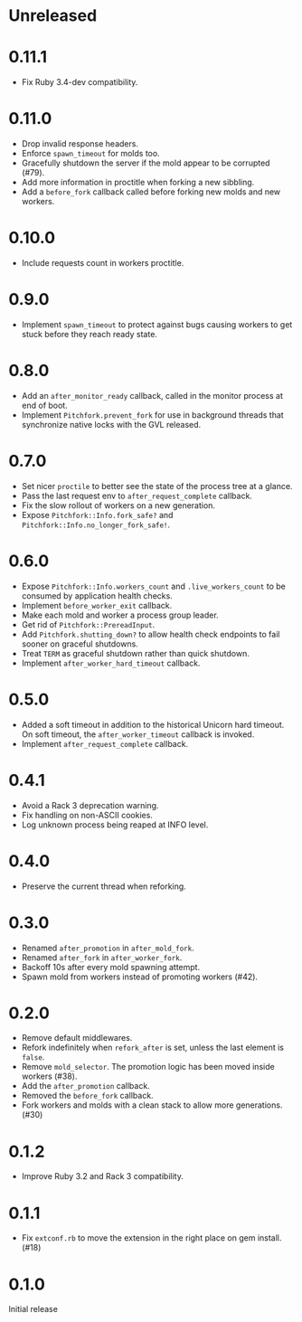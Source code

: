 # Unreleased

# 0.11.1

- Fix Ruby 3.4-dev compatibility.

# 0.11.0

- Drop invalid response headers.
- Enforce `spawn_timeout` for molds too.
- Gracefully shutdown the server if the mold appear to be corrupted (#79).
- Add more information in proctitle when forking a new sibbling.
- Add a `before_fork` callback called before forking new molds and new workers.

# 0.10.0

- Include requests count in workers proctitle.

# 0.9.0

- Implement `spawn_timeout` to protect against bugs causing workers to get stuck before they reach ready state.

# 0.8.0

- Add an `after_monitor_ready` callback, called in the monitor process at end of boot.
- Implement `Pitchfork.prevent_fork` for use in background threads that synchronize native locks with the GVL released.

# 0.7.0

- Set nicer `proctile` to better see the state of the process tree at a glance.
- Pass the last request env to `after_request_complete` callback.
- Fix the slow rollout of workers on a new generation.
- Expose `Pitchfork::Info.fork_safe?` and `Pitchfork::Info.no_longer_fork_safe!`.

# 0.6.0

- Expose `Pitchfork::Info.workers_count` and `.live_workers_count` to be consumed by application health checks.
- Implement `before_worker_exit` callback.
- Make each mold and worker a process group leader.
- Get rid of `Pitchfork::PrereadInput`.
- Add `Pitchfork.shutting_down?` to allow health check endpoints to fail sooner on graceful shutdowns.
- Treat `TERM` as graceful shutdown rather than quick shutdown.
- Implement `after_worker_hard_timeout` callback.

# 0.5.0

- Added a soft timeout in addition to the historical Unicorn hard timeout.
  On soft timeout, the `after_worker_timeout` callback is invoked.
- Implement `after_request_complete` callback.

# 0.4.1

- Avoid a Rack 3 deprecation warning.
- Fix handling on non-ASCII cookies.
- Log unknown process being reaped at INFO level.

# 0.4.0

- Preserve the current thread when reforking.

# 0.3.0

- Renamed `after_promotion` in `after_mold_fork`.
- Renamed `after_fork` in `after_worker_fork`.
- Backoff 10s after every mold spawning attempt.
- Spawn mold from workers instead of promoting workers (#42).

# 0.2.0

- Remove default middlewares.
- Refork indefinitely when `refork_after` is set, unless the last element is `false`.
- Remove `mold_selector`. The promotion logic has been moved inside workers (#38).
- Add the `after_promotion` callback.
- Removed the `before_fork` callback.
- Fork workers and molds with a clean stack to allow more generations. (#30)

# 0.1.2

- Improve Ruby 3.2 and Rack 3 compatibility.

# 0.1.1

- Fix `extconf.rb` to move the extension in the right place on gem install. (#18)

# 0.1.0

Initial release